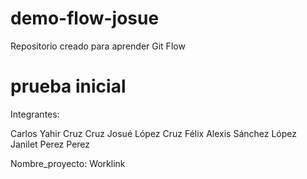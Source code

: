 # demo-flow-josue
Repositorio creado para aprender Git Flow
# prueba inicial


Integrantes:

Carlos Yahir Cruz Cruz
Josué López Cruz
Félix Alexis Sánchez López
Janilet Perez Perez

Nombre_proyecto: Worklink